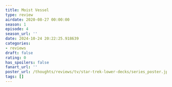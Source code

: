 ```yaml
---
title: Moist Vessel
type: review
airdate: 2020-08-27 00:00:00
season: 1
episode: 4
season_url: ''
date: 2024-10-24 20:22:25.918639
categories:
- reviews
draft: false
rating: 0
has_spoilers: false
fanart_url: ''
poster_url: /thoughts/reviews/tv/star-trek-lower-decks/series_poster.jpg
tags: []
---
```


